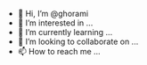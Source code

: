 - 👋 Hi, I’m @ghorami
- 👀 I’m interested in ...
- 🌱 I’m currently learning ...
- 💞️ I’m looking to collaborate on ...
- 📫 How to reach me ...

<!---
ghorami/ghorami is a ✨ special ✨ repository because its `README.md` (this file) appears on your GitHub profile.
You can click the Preview link to take a look at your changes.
--->
